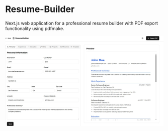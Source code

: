# Resume-Builder
Next.js web application for a professional resume builder with PDF export functionality using pdfmake. 

![](https://raw.githubusercontent.com/yateendra/Resume-Builder/refs/heads/main/Screenshot%202025-05-27%20141852.jpg)